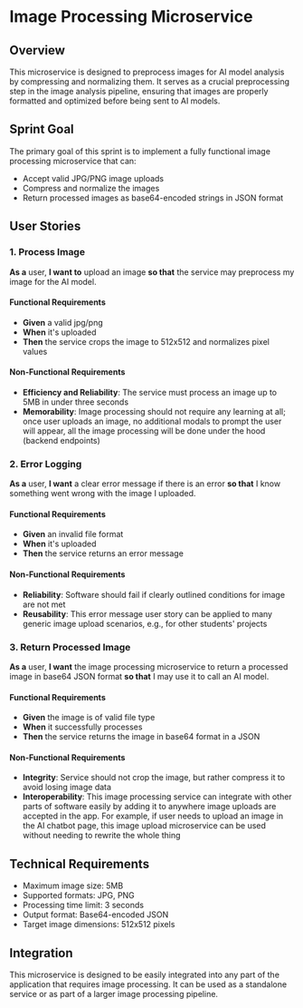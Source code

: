# Image Processing Microservice

## Overview
This microservice is designed to preprocess images for AI model analysis by compressing and normalizing them. It serves as a crucial preprocessing step in the image analysis pipeline, ensuring that images are properly formatted and optimized before being sent to AI models.

## Sprint Goal
The primary goal of this sprint is to implement a fully functional image processing microservice that can:
- Accept valid JPG/PNG image uploads
- Compress and normalize the images
- Return processed images as base64-encoded strings in JSON format

## User Stories

### 1. Process Image
**As a** user, **I want to** upload an image **so that** the service may preprocess my image for the AI model.

#### Functional Requirements
- **Given** a valid jpg/png
- **When** it's uploaded
- **Then** the service crops the image to 512x512 and normalizes pixel values

#### Non-Functional Requirements
- **Efficiency and Reliability**: The service must process an image up to 5MB in under three seconds
- **Memorability**: Image processing should not require any learning at all; once user uploads an image, no additional modals to prompt the user will appear, all the image processing will be done under the hood (backend endpoints)

### 2. Error Logging
**As a** user, **I want** a clear error message if there is an error **so that** I know something went wrong with the image I uploaded.

#### Functional Requirements
- **Given** an invalid file format
- **When** it's uploaded
- **Then** the service returns an error message

#### Non-Functional Requirements
- **Reliability**: Software should fail if clearly outlined conditions for image are not met
- **Reusability**: This error message user story can be applied to many generic image upload scenarios, e.g., for other students' projects

### 3. Return Processed Image
**As a** user, **I want** the image processing microservice to return a processed image in base64 JSON format **so that** I may use it to call an AI model.

#### Functional Requirements
- **Given** the image is of valid file type
- **When** it successfully processes
- **Then** the service returns the image in base64 format in a JSON

#### Non-Functional Requirements
- **Integrity**: Service should not crop the image, but rather compress it to avoid losing image data
- **Interoperability**: This image processing service can integrate with other parts of software easily by adding it to anywhere image uploads are accepted in the app. For example, if user needs to upload an image in the AI chatbot page, this image upload microservice can be used without needing to rewrite the whole thing

## Technical Requirements
- Maximum image size: 5MB
- Supported formats: JPG, PNG
- Processing time limit: 3 seconds
- Output format: Base64-encoded JSON
- Target image dimensions: 512x512 pixels

## Integration
This microservice is designed to be easily integrated into any part of the application that requires image processing. It can be used as a standalone service or as part of a larger image processing pipeline.

